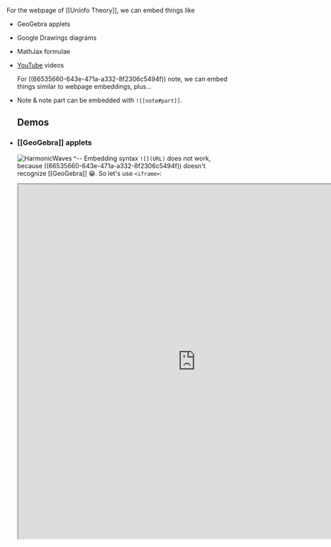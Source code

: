 For the webpage of [[Unïnfo Theory]], we can embed things like

- GeoGebra applets
- Google Drawings diagrams
- MathJax formulae
- [YouTube](https://www.youtube.com/) videos
  
  For ((66535660-643e-471a-a332-8f2306c5494f)) note, we can embed things similar to webpage embeddings, plus...
- Note & note part can be embedded with `![[note#part]]`.
  
  Demos
  ---
- ### [[GeoGebra]] applets
  
  ![HarmonicWaves](https://www.geogebra.org/m/sfusfsmq)
  ^-- Embedding syntax `![](URL)` does not work, because ((66535660-643e-471a-a332-8f2306c5494f)) doesn't recognize [[GeoGebra]] 😁.
  So let's use `<iframe>`:
  <iframe src="https://www.geogebra.org/m/sfusfsmq" width=800 height=800/>
- ### [[Google Drawings]] diagrams
  
  ![Constructive vs Predicative In_extension.png](https://docs.google.com/drawings/d/e/2PACX-1vRMG3kI6P4QLYvd9uyosDG07EP7TyCkJCGDoydCdoIK2i1SeS5-TJE-b3-w_2S7-F2WF6AiTcCrZaDu/pub?w=575&h=522)
- ### [[MathJax]] formulae
  
  
  The identity $d e^x = e^xd x$ is very important in differential calculus. It can be derived from the limit definition: $$ e^\alpha = \exp(\alpha) = \lim_{n\to\infty}{\left(1+\frac{\alpha}{n}\right)^n} $$
- ### YouTube videos
  
  ![Unitorus, the symbol of Unïnfo Theory](https://youtu.be/7OR_6L2zyHE)
- ### ((66535660-643e-471a-a332-8f2306c5494f)) notes
- [[Unïnfo Theory#The metaphysical theory of Unïnfo (𝕄)]]: ![[Unïnfo Theory#The metaphysical theory of Unïnfo (𝕄)]]
  
  
  Escapes:
- \[, \], \#, \*, \~, ...